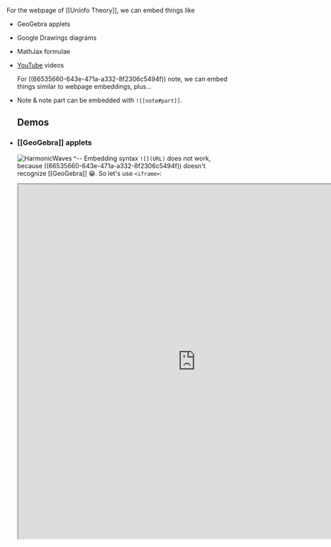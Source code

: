 For the webpage of [[Unïnfo Theory]], we can embed things like

- GeoGebra applets
- Google Drawings diagrams
- MathJax formulae
- [YouTube](https://www.youtube.com/) videos
  
  For ((66535660-643e-471a-a332-8f2306c5494f)) note, we can embed things similar to webpage embeddings, plus...
- Note & note part can be embedded with `![[note#part]]`.
  
  Demos
  ---
- ### [[GeoGebra]] applets
  
  ![HarmonicWaves](https://www.geogebra.org/m/sfusfsmq)
  ^-- Embedding syntax `![](URL)` does not work, because ((66535660-643e-471a-a332-8f2306c5494f)) doesn't recognize [[GeoGebra]] 😁.
  So let's use `<iframe>`:
  <iframe src="https://www.geogebra.org/m/sfusfsmq" width=800 height=800/>
- ### [[Google Drawings]] diagrams
  
  ![Constructive vs Predicative In_extension.png](https://docs.google.com/drawings/d/e/2PACX-1vRMG3kI6P4QLYvd9uyosDG07EP7TyCkJCGDoydCdoIK2i1SeS5-TJE-b3-w_2S7-F2WF6AiTcCrZaDu/pub?w=575&h=522)
- ### [[MathJax]] formulae
  
  
  The identity $d e^x = e^xd x$ is very important in differential calculus. It can be derived from the limit definition: $$ e^\alpha = \exp(\alpha) = \lim_{n\to\infty}{\left(1+\frac{\alpha}{n}\right)^n} $$
- ### YouTube videos
  
  ![Unitorus, the symbol of Unïnfo Theory](https://youtu.be/7OR_6L2zyHE)
- ### ((66535660-643e-471a-a332-8f2306c5494f)) notes
- [[Unïnfo Theory#The metaphysical theory of Unïnfo (𝕄)]]: ![[Unïnfo Theory#The metaphysical theory of Unïnfo (𝕄)]]
  
  
  Escapes:
- \[, \], \#, \*, \~, ...